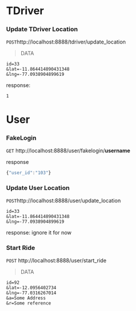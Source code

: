 TDriver
============

### Update TDriver Location
`POST`http://localhost:8888/tdriver/update_location

>DATA
```
id=33
&lat=-11.864414890431348
&lng=-77.0938904899619
```
response:
```
1
```


User 
====

### FakeLogin
`GET` http://localhost:8888/user/fakelogin/__username__

response
```js
{"user_id":"103"}
```

### Update User Location
`POST`http://localhost:8888/user/update_location

```
id=33
&lat=-11.864414890431348
&lng=-77.0938904899619
```

response:
ignore it for now


### Start Ride
`POST` http://localhost:8888/user/start_ride

>DATA
```
id=92
&lat=-12.0956402734
&lng=-77.0316267014
&a=Some Address
&r=Some reference
```


